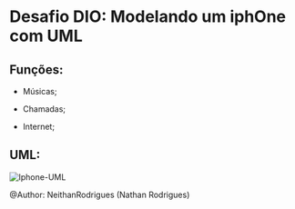 # Desafio DIO: Modelando um iphOne com UML

## Funções:

- Músicas;

- Chamadas;

- Internet;

## UML: 

 ![Iphone-UML](https://github.com/NeithanRodrigues/dio-iphone-uml/assets/162509369/d90e232e-ada6-4cca-a246-da915cef37e6)

@Author: NeithanRodrigues (Nathan Rodrigues)
